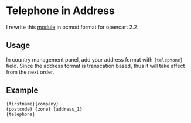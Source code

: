 # Telephone in Address

I rewrite this [module](https://www.opencart.com/index.php?route=marketplace/extension/info&extension_id=11702&filter_category_id=21&filter_license=0&filter_download_id=42&page=5) in ocmod format for opencart 2.2.

## Usage

In country management panel, add your address format with `{telephone}` field. Since the address format is transcation based, thus it will take affect from the next order.

## Example

```
{firstname}{company}
{postcode} {zone} {address_1}
{telephone}
```